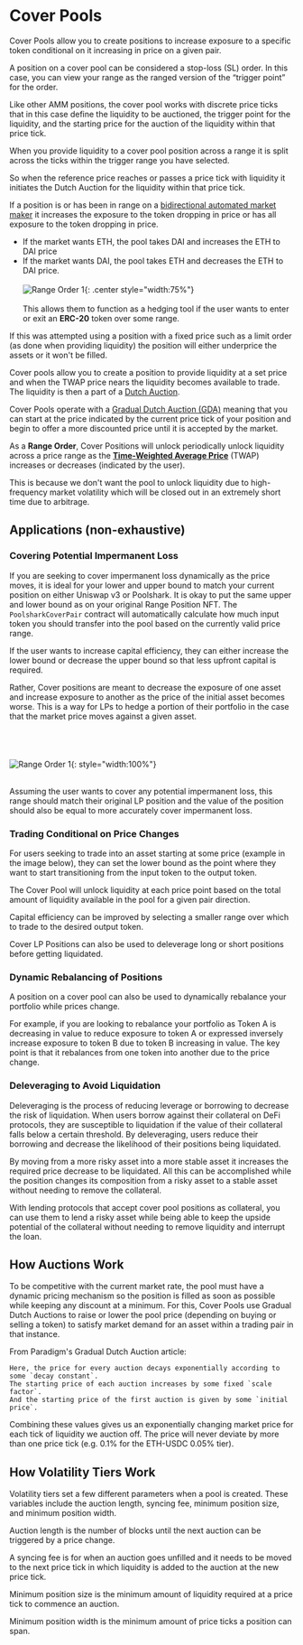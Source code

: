 # Cover Pools
<!-- Cover Position alongside Range Position -->
Cover Pools allow you to create positions to increase exposure to a specific token conditional on it increasing in price on a given pair.</br>

A position on a cover pool can be considered a stop-loss (SL) order. In this case, you can view your range as the ranged version of the “trigger point” for the order.

Like other AMM positions, the cover pool works with discrete price ticks that in this case define the liquidity to be auctioned, the trigger point for the liquidity, and the starting price for the auction of the liquidity within that price tick.

When you provide liquidity to a cover pool position across a range it is split across the ticks within the trigger range you have selected.

So when the reference price reaches or passes a price tick with liquidity it initiates the Dutch Auction for the liquidity within that price tick.

If a position is or has been in range on a [bidirectional automated market maker](https://docs.poolshark.fi/overview/glossary/#bidirectional-automated-market-maker) it increases the exposure to the token dropping in price or has all exposure to the token dropping in price.</br>

* If the market wants ETH, the pool takes DAI and increases the ETH to DAI price
* If the market wants DAI, the pool takes ETH and decreases the ETH to DAI price.
<br/><br/>
![Range Order 1](cover-vs-range.png){: .center style="width:75%"}
<br/><br/>
This allows them to function as a hedging tool if the user wants to enter or exit an **ERC-20** token over some range. 

If this was attempted using a position with a fixed price such as a limit order (as done when providing liquidity) the position will either underprice the assets or it won't be filled.

Cover pools allow you to create a position to provide liquidity at a set price and when the TWAP price nears the liquidity becomes available to trade. The liquidity is then a part of a [Dutch Auction](https://docs.poolshark.fi/overview/glossary/#dutch-auction).

Cover Pools operate with a [Gradual Dutch Auction (GDA)](https://www.paradigm.xyz/2022/04/gda) meaning that you can start at the price indicated by the current price tick of your position and begin to offer a more discounted price until it is accepted by the market.

As a **Range Order**, Cover Positions will unlock periodically unlock liquidity across a price range as the [**Time-Weighted Average Price**](https://docs.poolshark.fi/overview/glossary/#time-weighted-average-price-twap) (TWAP) increases or decreases (indicated by the user).

This is because we don't want the pool to unlock liquidity due to high-frequency market volatility which will be closed out in an extremely short time due to arbitrage.


## Applications (non-exhaustive)

### Covering Potential Impermanent Loss
<!-- add subtext below image -->
If you are seeking to cover impermanent loss dynamically as the price moves, it is ideal for your lower and upper bound to match your current position on either Uniswap v3 or Poolshark. It is okay to put the same upper and lower bound as on your original Range Position NFT. The `PoolsharkCoverPair` contract will automatically calculate how much input token you should transfer into the pool based on the currently valid price range.

If the user wants to increase capital efficiency, they can either increase the lower bound or decrease the upper bound so that less upfront capital is required.

Rather, Cover positions are meant to decrease the exposure of one asset and increase exposure to another as the price of the initial asset becomes worse. This is a way for LPs to hedge a portion of their portfolio in the case that the market price moves against a given asset.
</br></br></br><br/><br/>
![Range Order 1](cover_position.png){: style="width:100%"}
</br></br>

Assuming the user wants to cover any potential impermanent loss, this range should match their original LP position and the value of the position should also be equal to more accurately cover impermanent loss.

### Trading Conditional on Price Changes
For users seeking to trade into an asset starting at some price (example in the image below), they can set the lower bound as the point where they want to start transitioning from the input token to the output token. 

The Cover Pool will unlock liquidity at each price point based on the total amount of liquidity available in the pool for a given pair direction.

Capital efficiency can be improved by selecting a smaller range over which to trade to the desired output token.

Cover LP Positions can also be used to deleverage long or short positions before getting liquidated.

### Dynamic Rebalancing of Positions

A position on a cover pool can also be used to dynamically rebalance your portfolio while prices change.

For example, if you are looking to rebalance your portfolio as Token A is decreasing in value to reduce exposure to token A or expressed inversely increase exposure to token B due to token B increasing in value. The key point is that it rebalances from one token into another due to the price change. 

### Deleveraging to Avoid Liquidation

Deleveraging is the process of reducing leverage or borrowing to decrease the risk of liquidation. When users borrow against their collateral on DeFi protocols, they are susceptible to liquidation if the value of their collateral falls below a certain threshold. By deleveraging, users reduce their borrowing and decrease the likelihood of their positions being liquidated.

By moving from a more risky asset into a more stable asset it increases the required price decrease to be liquidated. All this can be accomplished while the position changes its composition from a risky asset to a stable asset without needing to remove the collateral.

With lending protocols that accept cover pool positions as collateral, you can use them to lend a risky asset while being able to keep the upside potential of the collateral without needing to remove liquidity and interrupt the loan.


## How Auctions Work

To be competitive with the current market rate, the pool must have a dynamic pricing mechanism so the position is filled as soon as possible while keeping any discount at a minimum. For this, Cover Pools use Gradual Dutch Auctions to raise or lower the pool price (depending on buying or selling a token) to satisfy market demand for an asset within a trading pair in that instance.

From Paradigm's Gradual Dutch Auction article:
```
Here, the price for every auction decays exponentially according to some `decay constant`.
The starting price of each auction increases by some fixed `scale factor`.
And the starting price of the first auction is given by some `initial price`.
```

Combining these values gives us an exponentially changing market price for each tick of liquidity we auction off. The price will never deviate by more than one price tick (e.g. 0.1% for the ETH-USDC 0.05% tier).

## How Volatility Tiers Work

Volatility tiers set a few different parameters when a pool is created. These variables include the auction length, syncing fee, minimum position size, and minimum position width. 

Auction length is the number of blocks until the next auction can be triggered by a price change. 

A syncing fee is for when an auction goes unfilled and it needs to be moved to the next price tick in which liquidity is added to the auction at the new price tick. 

Minimum position size is the minimum amount of liquidity required at a price tick to commence an auction. 

Minimum position width is the minimum amount of price ticks a position can span.

<br/><br/>